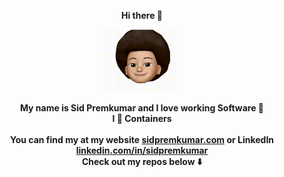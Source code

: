 <p align="center">
    <b>Hi there 👋</b>
</p>

<p align="center">
  <img src="src/memoji.gif" style="max-width: 100%; max-height: 250;" height=100/>
</p>

<p align="center">
    <b>My name is Sid Premkumar and I love working Software 🦾</b>
    <br/>
    <b> I 🫶 Containers</b>
    <br/>
    <br/>
    <b>You can find my at my website <a href="https://sidpremkumar.com">sidpremkumar.com</a> or LinkedIn <a href="https://www.linkedin.com/in/sidpremkumar/">linkedin.com/in/sidpremkumar</a></b>
    <br/>
    <b>Check out my repos below ⬇️</b>
</p>

